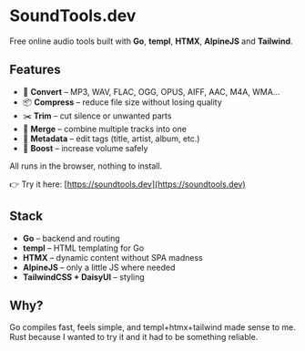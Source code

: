 # SoundTools.dev

Free online audio tools built with **Go**, **templ**, **HTMX**, **AlpineJS** and **Tailwind**.

## Features

- 🎵 **Convert** – MP3, WAV, FLAC, OGG, OPUS, AIFF, AAC, M4A, WMA...
- 📦 **Compress** – reduce file size without losing quality
- ✂️ **Trim** – cut silence or unwanted parts
- 🔗 **Merge** – combine multiple tracks into one
- 📝 **Metadata** – edit tags (title, artist, album, etc.)
- 📢 **Boost** – increase volume safely

All runs in the browser, nothing to install.

👉 Try it here: [https://soundtools.dev](https://soundtools.dev)

## Stack

- **Go** – backend and routing
- **templ** – HTML templating for Go
- **HTMX** – dynamic content without SPA madness
- **AlpineJS** – only a little JS where needed
- **TailwindCSS + DaisyUI** – styling

## Why?

Go compiles fast, feels simple, and templ+htmx+tailwind made sense to me. Rust because I wanted to try it and it had to be something reliable.
